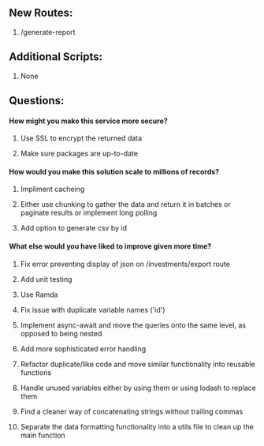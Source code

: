 
## New Routes:

1. /generate-report 

  

## Additional Scripts:

1. None

  

## Questions:

#### How might you make this service more secure?

1. Use SSL to encrypt the returned data

1. Make sure packages are up-to-date

  

#### How would you make this solution scale to millions of records?

1. Impliment cacheing

1. Either use chunking to gather the data and return it in batches or paginate results or implement long polling

1. Add option to generate csv by id

  

#### What else would you have liked to improve given more time?

1. Fix error preventing display of json on /investments/export route

1. Add unit testing

1. Use Ramda

1. Fix issue with duplicate variable names ('id')

1. Implement async-await and move the queries onto the same level, as opposed to being nested

1. Add more sophisticated error handling

1. Refactor duplicate/like code and move similar functionality into reusable functions

1. Handle unused variables either by using them or using lodash to replace them

1. Find a cleaner way of concatenating strings without trailing commas

1. Separate the data formatting functionality into a utils file to clean up the main function